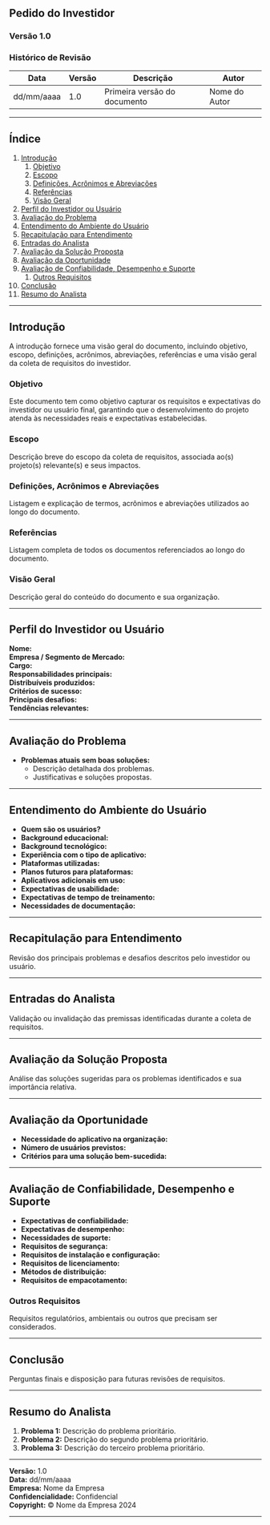 
# **<Nome do Projeto>**

## **Pedido do Investidor**

### **Versão 1.0**

### Histórico de Revisão

| Data       | Versão | Descrição   | Autor     |
|------------|--------|-------------|-----------|
| dd/mm/aaaa | 1.0    | Primeira versão do documento | Nome do Autor |

---

## Índice

1. [Introdução](#introdução)
   1. [Objetivo](#objetivo)
   2. [Escopo](#escopo)
   3. [Definições, Acrônimos e Abreviações](#definições-acrônimos-e-abreviações)
   4. [Referências](#referências)
   5. [Visão Geral](#visão-geral)
2. [Perfil do Investidor ou Usuário](#perfil-do-investidor-ou-usuário)
3. [Avaliação do Problema](#avaliação-do-problema)
4. [Entendimento do Ambiente do Usuário](#entendimento-do-ambiente-do-usuário)
5. [Recapitulação para Entendimento](#recapitulação-para-entendimento)
6. [Entradas do Analista](#entradas-do-analista)
7. [Avaliação da Solução Proposta](#avaliação-da-solução-proposta)
8. [Avaliação da Oportunidade](#avaliação-da-oportunidade)
9. [Avaliação de Confiabilidade, Desempenho e Suporte](#avaliação-de-confiabilidade-desempenho-e-suporte)
   1. [Outros Requisitos](#outros-requisitos)
10. [Conclusão](#conclusão)
11. [Resumo do Analista](#resumo-do-analista)

---

## Introdução

A introdução fornece uma visão geral do documento, incluindo objetivo, escopo, definições, acrônimos, abreviações, referências e uma visão geral da coleta de requisitos do investidor.

### Objetivo

Este documento tem como objetivo capturar os requisitos e expectativas do investidor ou usuário final, garantindo que o desenvolvimento do projeto atenda às necessidades reais e expectativas estabelecidas.

### Escopo

Descrição breve do escopo da coleta de requisitos, associada ao(s) projeto(s) relevante(s) e seus impactos.

### Definições, Acrônimos e Abreviações

Listagem e explicação de termos, acrônimos e abreviações utilizados ao longo do documento.

### Referências

Listagem completa de todos os documentos referenciados ao longo do documento.

### Visão Geral

Descrição geral do conteúdo do documento e sua organização.

---

## Perfil do Investidor ou Usuário

**Nome:**  
**Empresa / Segmento de Mercado:**  
**Cargo:**  
**Responsabilidades principais:**  
**Distribuíveis produzidos:**  
**Critérios de sucesso:**  
**Principais desafios:**  
**Tendências relevantes:**  

---

## Avaliação do Problema

- **Problemas atuais sem boas soluções:**  
  - Descrição detalhada dos problemas.
  - Justificativas e soluções propostas.

---

## Entendimento do Ambiente do Usuário

- **Quem são os usuários?**  
- **Background educacional:**  
- **Background tecnológico:**  
- **Experiência com o tipo de aplicativo:**  
- **Plataformas utilizadas:**  
- **Planos futuros para plataformas:**  
- **Aplicativos adicionais em uso:**  
- **Expectativas de usabilidade:**  
- **Expectativas de tempo de treinamento:**  
- **Necessidades de documentação:**  

---

## Recapitulação para Entendimento

Revisão dos principais problemas e desafios descritos pelo investidor ou usuário.

---

## Entradas do Analista

Validação ou invalidação das premissas identificadas durante a coleta de requisitos.

---

## Avaliação da Solução Proposta

Análise das soluções sugeridas para os problemas identificados e sua importância relativa.

---

## Avaliação da Oportunidade

- **Necessidade do aplicativo na organização:**  
- **Número de usuários previstos:**  
- **Critérios para uma solução bem-sucedida:**  

---

## Avaliação de Confiabilidade, Desempenho e Suporte

- **Expectativas de confiabilidade:**  
- **Expectativas de desempenho:**  
- **Necessidades de suporte:**  
- **Requisitos de segurança:**  
- **Requisitos de instalação e configuração:**  
- **Requisitos de licenciamento:**  
- **Métodos de distribuição:**  
- **Requisitos de empacotamento:**  

### Outros Requisitos

Requisitos regulatórios, ambientais ou outros que precisam ser considerados.

---

## Conclusão

Perguntas finais e disposição para futuras revisões de requisitos.

---

## Resumo do Analista

1. **Problema 1:** Descrição do problema prioritário.
2. **Problema 2:** Descrição do segundo problema prioritário.
3. **Problema 3:** Descrição do terceiro problema prioritário.

---

**Versão:** 1.0  
**Data:** dd/mm/aaaa  
**Empresa:** Nome da Empresa  
**Confidencialidade:** Confidencial  
**Copyright:** © Nome da Empresa 2024  

---

